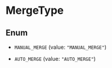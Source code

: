 

# MergeType

## Enum


* `MANUAL_MERGE` (value: `"MANUAL_MERGE"`)

* `AUTO_MERGE` (value: `"AUTO_MERGE"`)



